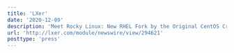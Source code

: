 ```yaml
---
title: 'LXer'
date: '2020-12-09'
description: 'Meet Rocky Linux: New RHEL Fork by the Original CentOS Creator'
url: 'http://lxer.com/module/newswire/view/294621'
posttype: 'press'
---
```

